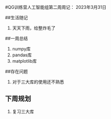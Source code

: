 #QG训练营人工智能组第二周周记：
2023年3月31日  

##生活随记  
1. 天天下雨，给整炸毛了

##一周总结  
1. numpy库
2. pandas库
3. matplotlib库

##存在问题

1. 对于三大库的使用还不熟悉

## 下周规划
1. 复习三大库